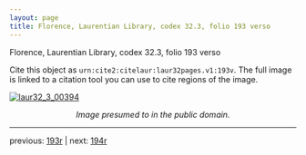 ```yaml
---
layout: page
title: Florence, Laurentian Library, codex 32.3, folio 193 verso
---
```


Florence, Laurentian Library, codex 32.3, folio 193 verso

Cite this object as `urn:cite2:citelaur:laur32pages.v1:193v`.  The full image is linked to a citation tool you can use to cite regions of the image.

[![laur32_3_00394](http://www.homermultitext.org/iipsrv?IIIF=/project/homer/pyramidal/deepzoom/citelaur/laur32imgs/v1/laur32_3_00394.tif/full/800,/0/default.jpg)](http://www.homermultitext.org/ict2/?urn=urn:cite2:citelaur:laur32imgs.v1:laur32_3_00394) 

<p style="text-align: center; font-style: italic;">Image presumed to in the public domain.</p>

---

previous: [193r](../193r/) | next: [194r](../194r/)